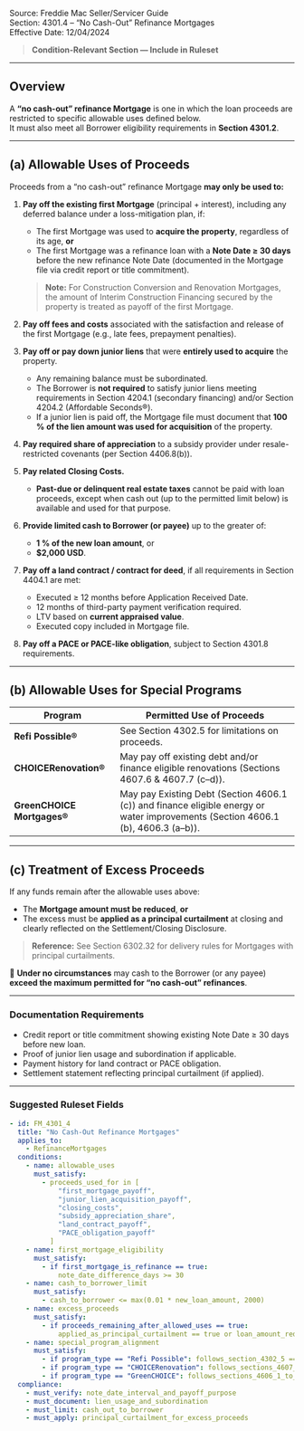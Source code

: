 Source: Freddie Mac Seller/Servicer Guide  
Section: 4301.4 – “No Cash-Out” Refinance Mortgages  
Effective Date: 12/04/2024  

> **Condition-Relevant Section — Include in Ruleset**

---

## Overview
A **“no cash-out” refinance Mortgage** is one in which the loan proceeds are restricted to specific allowable uses defined below.  
It must also meet all Borrower eligibility requirements in **Section 4301.2**.

---

## (a) Allowable Uses of Proceeds

Proceeds from a “no cash-out” refinance Mortgage **may only be used to:**

1. **Pay off the existing first Mortgage** (principal + interest), including any deferred balance under a loss-mitigation plan, if:  
   - The first Mortgage was used to **acquire the property**, regardless of its age, **or**  
   - The first Mortgage was a refinance loan with a **Note Date ≥ 30 days** before the new refinance Note Date (documented in the Mortgage file via credit report or title commitment).

   > **Note:** For Construction Conversion and Renovation Mortgages, the amount of Interim Construction Financing secured by the property is treated as payoff of the first Mortgage.

2. **Pay off fees and costs** associated with the satisfaction and release of the first Mortgage (e.g., late fees, prepayment penalties).

3. **Pay off or pay down junior liens** that were **entirely used to acquire** the property.  
   - Any remaining balance must be subordinated.  
   - The Borrower is **not required** to satisfy junior liens meeting requirements in Section 4204.1 (secondary financing) and/or Section 4204.2 (Affordable Seconds®).  
   - If a junior lien is paid off, the Mortgage file must document that **100 % of the lien amount was used for acquisition** of the property.

4. **Pay required share of appreciation** to a subsidy provider under resale-restricted covenants (per Section 4406.8(b)).

5. **Pay related Closing Costs.**  
   - **Past-due or delinquent real estate taxes** cannot be paid with loan proceeds, except when cash out (up to the permitted limit below) is available and used for that purpose.

6. **Provide limited cash to Borrower (or payee)** up to the greater of:  
   - **1 % of the new loan amount**, or  
   - **$2,000 USD**.

7. **Pay off a land contract / contract for deed**, if all requirements in Section 4404.1 are met:  
   - Executed ≥ 12 months before Application Received Date.  
   - 12 months of third-party payment verification required.  
   - LTV based on **current appraised value**.  
   - Executed copy included in Mortgage file.

8. **Pay off a PACE or PACE-like obligation**, subject to Section 4301.8 requirements.

---

## (b) Allowable Uses for Special Programs

| Program | Permitted Use of Proceeds |
|----------|----------------------------|
| **Refi Possible®** | See Section 4302.5 for limitations on proceeds. |
| **CHOICERenovation®** | May pay off existing debt and/or finance eligible renovations (Sections 4607.6 & 4607.7 (c–d)). |
| **GreenCHOICE Mortgages®** | May pay Existing Debt (Section 4606.1 (c)) and finance eligible energy or water improvements (Section 4606.1 (b), 4606.3 (a–b)). |

---

## (c) Treatment of Excess Proceeds
If any funds remain after the allowable uses above:

- The **Mortgage amount must be reduced**, **or**  
- The excess must be **applied as a principal curtailment** at closing and clearly reflected on the Settlement/Closing Disclosure.

> **Reference:** See Section 6302.32 for delivery rules for Mortgages with principal curtailments.

🚫 **Under no circumstances** may cash to the Borrower (or any payee) **exceed the maximum permitted for “no cash-out” refinances**.

---

### Documentation Requirements
- Credit report or title commitment showing existing Note Date ≥ 30 days before new loan.  
- Proof of junior lien usage and subordination if applicable.  
- Payment history for land contract or PACE obligation.  
- Settlement statement reflecting principal curtailment (if applied).  

---

### Suggested Ruleset Fields

```yaml
- id: FM_4301_4
  title: "No Cash-Out Refinance Mortgages"
  applies_to:
    - RefinanceMortgages
  conditions:
    - name: allowable_uses
      must_satisfy:
        - proceeds_used_for in [
            "first_mortgage_payoff",
            "junior_lien_acquisition_payoff",
            "closing_costs",
            "subsidy_appreciation_share",
            "land_contract_payoff",
            "PACE_obligation_payoff"
          ]
    - name: first_mortgage_eligibility
      must_satisfy:
        - if first_mortgage_is_refinance == true:
            note_date_difference_days >= 30
    - name: cash_to_borrower_limit
      must_satisfy:
        - cash_to_borrower <= max(0.01 * new_loan_amount, 2000)
    - name: excess_proceeds
      must_satisfy:
        - if proceeds_remaining_after_allowed_uses == true:
            applied_as_principal_curtailment == true or loan_amount_reduced == true
    - name: special_program_alignment
      must_satisfy:
        - if program_type == "Refi Possible": follows_section_4302_5 == true
        - if program_type == "CHOICERenovation": follows_sections_4607_6_to_4607_7 == true
        - if program_type == "GreenCHOICE": follows_sections_4606_1_to_4606_3 == true
  compliance:
    - must_verify: note_date_interval_and_payoff_purpose
    - must_document: lien_usage_and_subordination
    - must_limit: cash_out_to_borrower
    - must_apply: principal_curtailment_for_excess_proceeds
